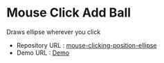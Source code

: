 # Mouse Click Add Ball

Draws ellipse wherever you click

-   Repository URL : [mouse-clicking-position-ellipse](https://github.com/SaMaSaLa/mouse-clicking-position-ellipse)
-   Demo URL : [Demo](https://samasala.github.io/mouse-clicking-position-ellipse/)
